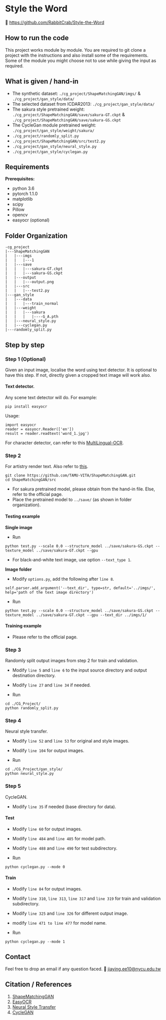 # **Style the Word**
:link: https://github.com/RabbitCrab/Style-the-Word


## **How to run the code**
This project works module by module. You are required to git clone a project with the instructions and also install some of the requirements. Some of the module you might choose not to use while giving the input as required.


## **What is given / hand-in**
* The synthetic dataset: `./cg_project/ShapeMatchingGAN/imgs/` & `./cg_project/gan_style/data/`
* The selected dataset from ICDAR2013: `./cg_project/gan_style/data/`
* The sakura style pretrained weight: `./cg_project/ShapeMatchingGAN/save/sakura-GT.ckpt` & `./cg_project/ShapeMatchingGAN/save/sakura-GS.ckpt`
* The CycleGan module pretrained weight: `./cg_project/gan_style/weight/sakura/`
* `./cg_project/randomly_split.py`
* `./cg_project/ShapeMatchingGAN/src/test2.py`
* `./cg_project/gan_style/neural_style.py`
* `./cg_project/gan_style/cyclegan.py`


## **Requirements**
**Prerequisites:**
* python 3.6
* pytorch 1.1.0
* matplotlib
* scipy
* Pillow
* opencv
* easyocr (optional)


## **Folder Organization**
```
-cg_project
|---ShapeMatchingGAN
|   |---imgs
|   |   |---1
|   |---save
|   |   |---sakura-GT.ckpt
|   |   |---sakura-GS.ckpt
|   |---output
|   |   |---output.png
|   |---src
|   |   |---test2.py
|---gan_style
|   |---data
|   |   |---train_normal
|   |---weight
|   |   |---sakura
|   |   |   |----G_A.pth
|   |---neural_style.py
|   |---cyclegan.py
|---randomly_split.py

```


## **Step by step**


### **Step 1 (Optional)**
Given an input image, localise the word using text detector. It is optional to have this step. If not, directly given a cropped text image will work also.


#### **Text detector.**
Any scene text detector will do. For example:

```
pip install easyocr
```

Usage:

```
import easyocr
reader = easyocr.Reader(['en'])
result = reader.readtext('word_1.jpg')
```

For character detector, can refer to this [MultiLingual-OCR](https://github.com/RabbitCrab/MultiLingual-OCR).


### **Step 2**
For artistry render text. Also refer to [this](https://github.com/VITA-Group/ShapeMatchingGAN).

```
git clone https://github.com/TAMU-VITA/ShapeMatchingGAN.git
cd ShapeMatchingGAN/src
```

* For sakura pretrained model, please obtain from the hand-in file. Else, refer to the official page.
* Place the pretrained model to `../save/` (as shown in folder organization).


#### **Testing example**
**Single image**
* Run
```
python test.py --scale 0.0 --structure_model ../save/sakura-GS.ckpt --texture_model ../save/sakura-GT.ckpt --gpu
```

* For black-and-white text image, use option `--text_type 1`.

**Image folder**
* Modify `options.py`, add the following after `line 8`.
```
self.parser.add_argument('--text_dir', type=str, default='../imgs/', help='path of the text image directory')
```

* Run
```
python test.py --scale 0.0 --structure_model ../save/sakura-GS.ckpt --texture_model ../save/sakura-GT.ckpt --gpu --text_dir ../imgs/1/
```

#### **Training example**
* Please refer to the official page.


### **Step 3**
Randomly split output images from step 2 for train and validation.
* Modify `line 5` and `line 6` to the input source directory and output destination directory.
* Modify `line 27` and `line 34` if needed.

* Run
```
cd ./CG_Project/
python randomly_split.py
```

### **Step 4**
Neural style transfer.
* Modify `line 52` and `line 53` for original and style images.
* Modify `line 104` for output images.

* Run
```
cd ./CG_Project/gan_style/
python neural_style.py
```


### **Step 5**
CycleGAN.
* Modify `line 35` if needed (base directory for data).

#### **Test**
* Modify `line 60` for output images.
* Modify `line 484` and `line 485` for model path.
* Modify `line 488` and `line 490` for test subdirectory.

* Run
```
python cyclegan.py --mode 0
```


#### **Train**
* Modify `line 84` for output images.
* Modify `line 310`, `line 313`, `line 317` and `line 319` for train and validation subdirectory.
* Modify `line 325` and `line 326` for different output image.
* modify `line 471 to line 477` for model name.

* Run
```
python cyclegan.py --mode 1
```


## Contact
Feel free to drop an email if any question faced.
:email: jiaying.ee10@nycu.edu.tw


## Citation / References
1. [ShapeMatchingGAN](https://github.com/VITA-Group/ShapeMatchingGAN)
2. [EasyOCR](https://github.com/JaidedAI/EasyOCR)
3. [Neural Style Transfer](https://towardsdatascience.com/implementing-neural-style-transfer-using-pytorch-fd8d43fb7bfa)
4. [CycleGAN](https://ltquesada.medium.com/your-first-cyclegan-using-pytorch-85546dfe6317)
